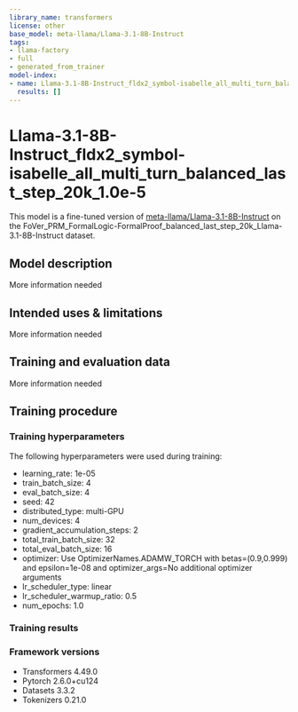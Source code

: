 ```yaml
---
library_name: transformers
license: other
base_model: meta-llama/Llama-3.1-8B-Instruct
tags:
- llama-factory
- full
- generated_from_trainer
model-index:
- name: Llama-3.1-8B-Instruct_fldx2_symbol-isabelle_all_multi_turn_balanced_last_step_20k_1.0e-5
  results: []
---
```


<!-- This model card has been generated automatically according to the information the Trainer had access to. You
should probably proofread and complete it, then remove this comment. -->

# Llama-3.1-8B-Instruct_fldx2_symbol-isabelle_all_multi_turn_balanced_last_step_20k_1.0e-5

This model is a fine-tuned version of [meta-llama/Llama-3.1-8B-Instruct](https://huggingface.co/meta-llama/Llama-3.1-8B-Instruct) on the FoVer_PRM_FormalLogic-FormalProof_balanced_last_step_20k_Llama-3.1-8B-Instruct dataset.

## Model description

More information needed

## Intended uses & limitations

More information needed

## Training and evaluation data

More information needed

## Training procedure

### Training hyperparameters

The following hyperparameters were used during training:
- learning_rate: 1e-05
- train_batch_size: 4
- eval_batch_size: 4
- seed: 42
- distributed_type: multi-GPU
- num_devices: 4
- gradient_accumulation_steps: 2
- total_train_batch_size: 32
- total_eval_batch_size: 16
- optimizer: Use OptimizerNames.ADAMW_TORCH with betas=(0.9,0.999) and epsilon=1e-08 and optimizer_args=No additional optimizer arguments
- lr_scheduler_type: linear
- lr_scheduler_warmup_ratio: 0.5
- num_epochs: 1.0

### Training results



### Framework versions

- Transformers 4.49.0
- Pytorch 2.6.0+cu124
- Datasets 3.3.2
- Tokenizers 0.21.0
